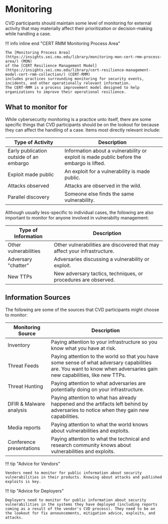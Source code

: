 # Monitoring

CVD participants should maintain some level of monitoring for external activity that may materially affect their
prioritization or decision-making while handling a case.

!!! info inline end "CERT RMM Monitoring Process Area"

    The [Monitoring Process Area](https://insights.sei.cmu.edu/library/monitoring-mon-cert-rmm-process-area/) (MON)
    of the [CERT Resilience Management Model](https://insights.sei.cmu.edu/library/cert-resilience-management-model-cert-rmm-collection/) (CERT-RMM) 
    includes practices surrounding monitoring for security events, incidents, and other operationally relevant information.
    The CERT-RMM is a process improvement model designed to help organizations to improve their operational resilience.

## What to monitor for

While cybersecurity monitoring is a practice unto itself, there are some specific things that CVD participants should be on the lookout for
because they can affect the handling of a case. Items most directly relevant include:

| Type of Activity                        | Description                                                                               |
|-----------------------------------------|-------------------------------------------------------------------------------------------|
| Early publication outside of an embargo | Information about a vulnerability or exploit is made public before the embargo is lifted. |
| Exploit made public                     | An exploit for a vulnerability is made public.                                            |
| Attacks observed                        | Attacks are observed in the wild.                                                         |
| Parallel discovery                      | Someone else finds the same vulnerability.                                                |

Although usually less-specific to individual cases, the following are also important to monitor for anyone involved
in vulnerabilty management:

| Type of Information   | Description                                                               |
|-----------------------|---------------------------------------------------------------------------|
| Other vulnerabilities | Other vulnerabilities are discovered that may affect your infrastructure. |
| Adversary "chatter"   | Adversaries discussing a vulnerability or exploit.                        |
| New TTPs              | New adversary tactics, techniques, or procedures are observed.            |

## Information Sources

The following are some of the sources that CVD participants might choose to monitor:

| Monitoring Source        | Description                                                                                                                                                           |
|--------------------------|-----------------------------------------------------------------------------------------------------------------------------------------------------------------------|
| Inventory                | Paying attention to your infrastructure so you know what you have at risk.                                                                                            |
| Threat Feeds             | Paying attention to the world so that you have some sense of what adversary capabilities are. You want to know when adversaries gain new capabilities, like new TTPs. |
| Threat Hunting           | Paying attention to what adversaries are potentially doing on your infrastructure.                                                                                    |
| DFIR & Malware analysis  | Paying attention to what has already happened and the artifacts left behind by adversaries to notice when they gain new capabilities.                                 |
| Media reports            | Paying attention to what the world knows about vulnerabilities and exploits.                                                                                          |
| Conference presentations | Paying attention to what the technical and research community knows about vulnerabilities and exploits.                                                               |


!!! tip "Advice for Vendors"

    Vendors need to monitor for public information about security vulnerabilities in their products. Knowing about attacks and published exploits is key.

!!! tip "Advice for Deployers"

    Deployers need to monitor for public information about security vulnerabilities in the systems they have deployed (including reports coming as a result of the vendor's CVD process). They need to be on the lookout for fix announcements, mitigation advice, exploits, and attacks.
